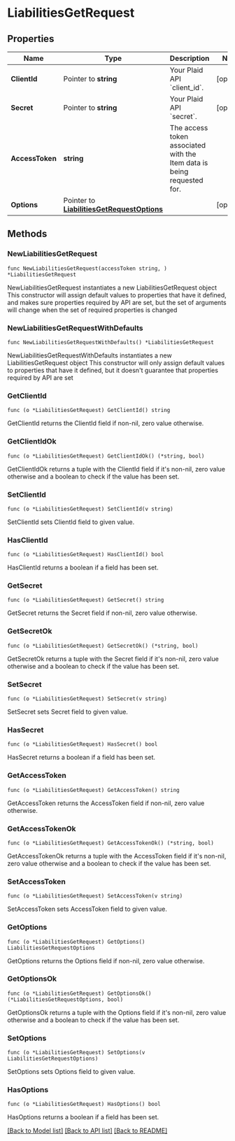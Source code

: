 # LiabilitiesGetRequest

## Properties

Name | Type | Description | Notes
------------ | ------------- | ------------- | -------------
**ClientId** | Pointer to **string** | Your Plaid API &#x60;client_id&#x60;. | [optional] 
**Secret** | Pointer to **string** | Your Plaid API &#x60;secret&#x60;. | [optional] 
**AccessToken** | **string** | The access token associated with the Item data is being requested for. | 
**Options** | Pointer to [**LiabilitiesGetRequestOptions**](LiabilitiesGetRequestOptions.md) |  | [optional] 

## Methods

### NewLiabilitiesGetRequest

`func NewLiabilitiesGetRequest(accessToken string, ) *LiabilitiesGetRequest`

NewLiabilitiesGetRequest instantiates a new LiabilitiesGetRequest object
This constructor will assign default values to properties that have it defined,
and makes sure properties required by API are set, but the set of arguments
will change when the set of required properties is changed

### NewLiabilitiesGetRequestWithDefaults

`func NewLiabilitiesGetRequestWithDefaults() *LiabilitiesGetRequest`

NewLiabilitiesGetRequestWithDefaults instantiates a new LiabilitiesGetRequest object
This constructor will only assign default values to properties that have it defined,
but it doesn't guarantee that properties required by API are set

### GetClientId

`func (o *LiabilitiesGetRequest) GetClientId() string`

GetClientId returns the ClientId field if non-nil, zero value otherwise.

### GetClientIdOk

`func (o *LiabilitiesGetRequest) GetClientIdOk() (*string, bool)`

GetClientIdOk returns a tuple with the ClientId field if it's non-nil, zero value otherwise
and a boolean to check if the value has been set.

### SetClientId

`func (o *LiabilitiesGetRequest) SetClientId(v string)`

SetClientId sets ClientId field to given value.

### HasClientId

`func (o *LiabilitiesGetRequest) HasClientId() bool`

HasClientId returns a boolean if a field has been set.

### GetSecret

`func (o *LiabilitiesGetRequest) GetSecret() string`

GetSecret returns the Secret field if non-nil, zero value otherwise.

### GetSecretOk

`func (o *LiabilitiesGetRequest) GetSecretOk() (*string, bool)`

GetSecretOk returns a tuple with the Secret field if it's non-nil, zero value otherwise
and a boolean to check if the value has been set.

### SetSecret

`func (o *LiabilitiesGetRequest) SetSecret(v string)`

SetSecret sets Secret field to given value.

### HasSecret

`func (o *LiabilitiesGetRequest) HasSecret() bool`

HasSecret returns a boolean if a field has been set.

### GetAccessToken

`func (o *LiabilitiesGetRequest) GetAccessToken() string`

GetAccessToken returns the AccessToken field if non-nil, zero value otherwise.

### GetAccessTokenOk

`func (o *LiabilitiesGetRequest) GetAccessTokenOk() (*string, bool)`

GetAccessTokenOk returns a tuple with the AccessToken field if it's non-nil, zero value otherwise
and a boolean to check if the value has been set.

### SetAccessToken

`func (o *LiabilitiesGetRequest) SetAccessToken(v string)`

SetAccessToken sets AccessToken field to given value.


### GetOptions

`func (o *LiabilitiesGetRequest) GetOptions() LiabilitiesGetRequestOptions`

GetOptions returns the Options field if non-nil, zero value otherwise.

### GetOptionsOk

`func (o *LiabilitiesGetRequest) GetOptionsOk() (*LiabilitiesGetRequestOptions, bool)`

GetOptionsOk returns a tuple with the Options field if it's non-nil, zero value otherwise
and a boolean to check if the value has been set.

### SetOptions

`func (o *LiabilitiesGetRequest) SetOptions(v LiabilitiesGetRequestOptions)`

SetOptions sets Options field to given value.

### HasOptions

`func (o *LiabilitiesGetRequest) HasOptions() bool`

HasOptions returns a boolean if a field has been set.


[[Back to Model list]](../README.md#documentation-for-models) [[Back to API list]](../README.md#documentation-for-api-endpoints) [[Back to README]](../README.md)


